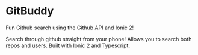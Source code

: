 # GitBuddy
Fun Github search using the Github API and Ionic 2! 

Search through github straight from your phone! Allows you to search both repos and users. Built with Ionic 2 and Typescript.
